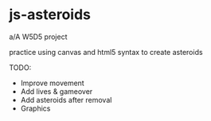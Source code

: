 # js-asteroids

a/A W5D5 project

practice using canvas and html5 syntax to create asteroids

TODO:

* Improve movement
* Add lives & gameover
* Add asteroids after removal
* Graphics
